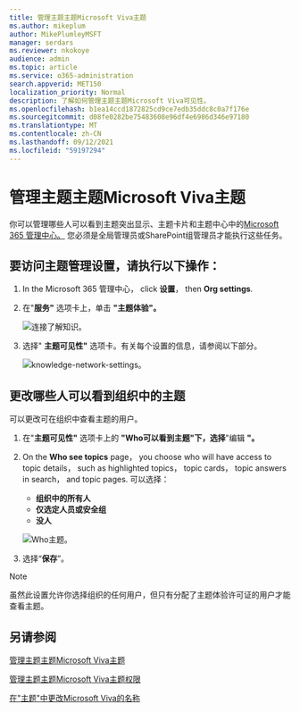 ```yaml
---
title: 管理主题主题Microsoft Viva主题
ms.author: mikeplum
author: MikePlumleyMSFT
manager: serdars
ms.reviewer: nkokoye
audience: admin
ms.topic: article
ms.service: o365-administration
search.appverid: MET150
localization_priority: Normal
description: 了解如何管理主题主题Microsoft Viva可见性。
ms.openlocfilehash: b1ea14ccd1872825cd9ce7edb35ddc8c0a7f176e
ms.sourcegitcommit: d08fe0282be75483608e96df4e6986d346e97180
ms.translationtype: MT
ms.contentlocale: zh-CN
ms.lasthandoff: 09/12/2021
ms.locfileid: "59197294"
---
```

# <a name="manage-topic-visibility-in-microsoft-viva-topics"></a>管理主题主题Microsoft Viva主题

你可以管理哪些人可以看到主题突出显示、主题卡片和主题中心中的[Microsoft 365 管理中心。](https://admin.microsoft.com) 您必须是全局管理员或SharePoint组管理员才能执行这些任务。

## <a name="to-access-topics-management-settings"></a>要访问主题管理设置，请执行以下操作：

1. In the Microsoft 365 管理中心， click **设置**， then **Org settings**.
2. 在"**服务"** 选项卡上，单击 **"主题体验"。**

    ![连接了解知识。](../media/admin-org-knowledge-options-completed.png) 

3. 选择" **主题可见性"** 选项卡。有关每个设置的信息，请参阅以下部分。

    ![knowledge-network-settings。](../media/knowledge-network-settings-topic-visibility.png) 

##  <a name="change-who-can-see-topics-in-your-organization"></a>更改哪些人可以看到组织中的主题

可以更改可在组织中查看主题的用户。

1. 在"**主题可见性"** 选项卡上的 **"Who可以看到主题"下，选择**"编辑 **"。**
2. On the **Who see topics** page， you choose who will have access to topic details， such as highlighted topics， topic cards， topic answers in search， and topic pages. 可以选择：
    - **组织中的所有人**
    - **仅选定人员或安全组**
    - **没人**

    ![Who主题。](../media/k-manage-who-can-see-topics.png) 

3. 选择“**保存**”。  
 
> [!Note] 
> 虽然此设置允许你选择组织的任何用户，但只有分配了主题体验许可证的用户才能查看主题。

## <a name="see-also"></a>另请参阅

[管理主题主题Microsoft Viva主题](topic-experiences-discovery.md)

[管理主题主题Microsoft Viva主题权限](topic-experiences-user-permissions.md)

[在"主题"中更改Microsoft Viva的名称](topic-experiences-administration.md)

